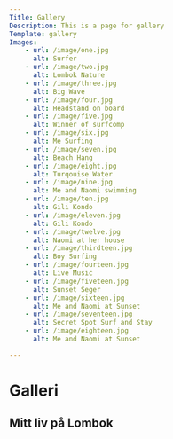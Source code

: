 ```yaml
---
Title: Gallery
Description: This is a page for gallery
Template: gallery
Images:
    - url: /image/one.jpg
      alt: Surfer
    - url: /image/two.jpg
      alt: Lombok Nature
    - url: /image/three.jpg
      alt: Big Wave
    - url: /image/four.jpg
      alt: Headstand on board
    - url: /image/five.jpg
      alt: Winner of surfcomp
    - url: /image/six.jpg
      alt: Me Surfing
    - url: /image/seven.jpg
      alt: Beach Hang
    - url: /image/eight.jpg
      alt: Turqouise Water
    - url: /image/nine.jpg
      alt: Me and Naomi swimming
    - url: /image/ten.jpg
      alt: Gili Kondo
    - url: /image/eleven.jpg
      alt: Gili Kondo
    - url: /image/twelve.jpg
      alt: Naomi at her house
    - url: /image/thirdteen.jpg
      alt: Boy Surfing
    - url: /image/fourteen.jpg
      alt: Live Music
    - url: /image/fiveteen.jpg
      alt: Sunset Seger
    - url: /image/sixteen.jpg
      alt: Me and Naomi at Sunset
    - url: /image/seventeen.jpg
      alt: Secret Spot Surf and Stay
    - url: /image/eighteen.jpg
      alt: Me and Naomi at Sunset

---
```


Galleri
==========================

Mitt liv på Lombok
--------------------------------




 